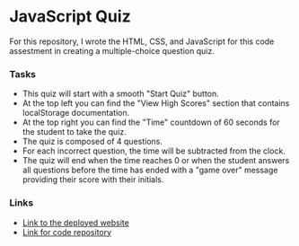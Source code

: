 # JavaScript Quiz

For this repository, I wrote the HTML, CSS, and JavaScript for this code assestment in creating a multiple-choice question quiz.

### Tasks

* This quiz will start with a smooth "Start Quiz" button.
* At the top left you can find the "View High Scores" section that contains localStorage documentation.
* At the top right you can find the "Time" countdown of 60 seconds for the student to take the quiz.
* The quiz is composed of 4 questions.
* For each incorrect question, the time will be subtracted from the clock.
* The quiz will end when the time reaches 0 or when the student answers all questions before the time has ended with a "game over" message providing their score with their initials.



### Links

* <a href="https://tanyaleepr.github.io/javascript-quiz/"> Link to the deployed website </a>
* <a href="https://github.com/tanyaleepr/javascript-quiz"> Link for code repository </a>
